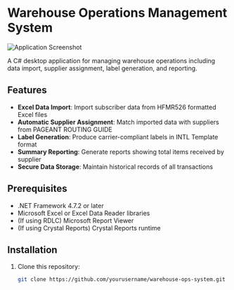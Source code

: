 # Warehouse Operations Management System

![Application Screenshot](screenshot.png) <!-- Add actual screenshot file later -->

A C# desktop application for managing warehouse operations including data import, supplier assignment, label generation, and reporting.

## Features

- **Excel Data Import**: Import subscriber data from HFMR526 formatted Excel files
- **Automatic Supplier Assignment**: Match imported data with suppliers from PAGEANT ROUTING GUIDE
- **Label Generation**: Produce carrier-compliant labels in INTL Template format
- **Summary Reporting**: Generate reports showing total items received by supplier
- **Secure Data Storage**: Maintain historical records of all transactions

## Prerequisites

- .NET Framework 4.7.2 or later
- Microsoft Excel or Excel Data Reader libraries
- (If using RDLC) Microsoft Report Viewer
- (If using Crystal Reports) Crystal Reports runtime

## Installation

1. Clone this repository:
   ```bash
   git clone https://github.com/yourusername/warehouse-ops-system.git
